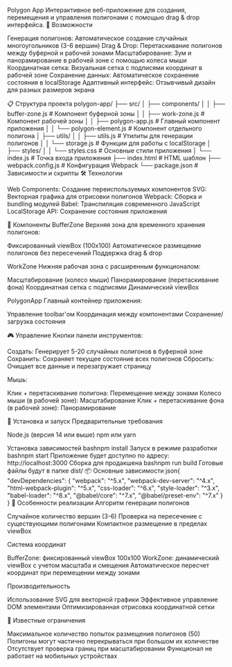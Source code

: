 Polygon App
Интерактивное веб-приложение для создания, перемещения и управления полигонами с помощью drag & drop интерфейса.
🚀 Возможности

Генерация полигонов: Автоматическое создание случайных многоугольников (3-6 вершин)
Drag & Drop: Перетаскивание полигонов между буферной и рабочей зонами
Масштабирование: Зум и панорамирование в рабочей зоне с помощью колеса мыши
Координатная сетка: Визуальная сетка с подписями координат в рабочей зоне
Сохранение данных: Автоматическое сохранение состояния в localStorage
Адаптивный интерфейс: Отзывчивый дизайн для разных размеров экрана

📋 Структура проекта
polygon-app/
├── src/
│   ├── components/
│   │   ├── buffer-zone.js      # Компонент буферной зоны
│   │   ├── work-zone.js        # Компонент рабочей зоны
│   │   ├── polygon-app.js      # Главный компонент приложения
│   │   └── polygon-element.js  # Компонент отдельного полигона
│   ├── utils/
│   │   ├── utils.js           # Утилиты для генерации полигонов
│   │   └── storage.js         # Функции для работы с localStorage
│   ├── styles/
│   │   └── styles.css         # Основные стили приложения
│   └── index.js              # Точка входа приложения
├── index.html                # HTML шаблон
├── webpack.config.js         # Конфигурация Webpack
└── package.json             # Зависимости и скрипты
🛠 Технологии

Web Components: Создание переиспользуемых компонентов
SVG: Векторная графика для отрисовки полигонов
Webpack: Сборка и bundling модулей
Babel: Транспиляция современного JavaScript
LocalStorage API: Сохранение состояния приложения

🎯 Компоненты
BufferZone
Верхняя зона для временного хранения полигонов:

Фиксированный viewBox (100x100)
Автоматическое размещение полигонов без пересечений
Поддержка drag & drop

WorkZone
Нижняя рабочая зона с расширенным функционалом:

Масштабирование (колесо мыши)
Панорамирование (перетаскивание фона)
Координатная сетка с подписями
Динамический viewBox

PolygonApp
Главный контейнер приложения:

Управление toolbar'ом
Координация между компонентами
Сохранение/загрузка состояния

🎮 Управление
Кнопки панели инструментов:

Создать: Генерирует 5-20 случайных полигонов в буферной зоне
Сохранить: Сохраняет текущее состояние всех полигонов
Сбросить: Очищает все данные и перезагружает страницу

Мышь:

Клик + перетаскивание полигона: Перемещение между зонами
Колесо мыши (в рабочей зоне): Масштабирование
Клик + перетаскивание фона (в рабочей зоне): Панорамирование

🚀 Установка и запуск
Предварительные требования

Node.js (версия 14 или выше)
npm или yarn

Установка зависимостей
bashnpm install
Запуск в режиме разработки
bashnpm start
Приложение будет доступно по адресу: http://localhost:3000
Сборка для продакшена
bashnpm run build
Готовые файлы будут в папке dist/
📦 Основные зависимости
json{
  "devDependencies": {
    "webpack": "^5.x",
    "webpack-dev-server": "^4.x",
    "html-webpack-plugin": "^5.x",
    "css-loader": "^6.x",
    "style-loader": "^3.x",
    "babel-loader": "^8.x",
    "@babel/core": "^7.x",
    "@babel/preset-env": "^7.x"
  }
}
🎨 Особенности реализации
Алгоритм генерации полигонов

Случайное количество вершин (3-6)
Проверка на пересечение с существующими полигонами
Компактное размещение в пределах viewBox

Система координат

BufferZone: фиксированный viewBox 100x100
WorkZone: динамический viewBox с учетом масштаба и смещения
Автоматическое пересчет координат при перемещении между зонами

Производительность

Использование SVG для векторной графики
Эффективное управление DOM элементами
Оптимизированная отрисовка координатной сетки

🐛 Известные ограничения

Максимальное количество попыток размещения полигонов (50)
Полигоны могут частично перекрываться при большом их количестве
Отсутствует проверка границ при масштабировании
Функционал не работает на мобильных устройствах

